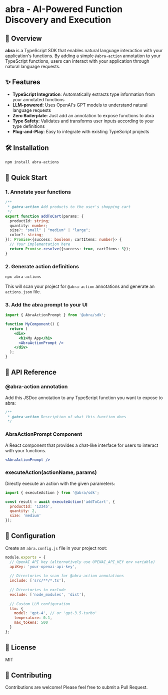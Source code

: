 # abra - AI-Powered Function Discovery and Execution

## 🚀 Overview

**abra** is a TypeScript SDK that enables natural language interaction with your application's functions. By adding a simple `@abra-action` annotation to your TypeScript functions, users can interact with your application through natural language requests.

## ✨ Features

- **TypeScript Integration**: Automatically extracts type information from your annotated functions
- **LLM-powered**: Uses OpenAI's GPT models to understand natural language requests
- **Zero Boilerplate**: Just add an annotation to expose functions to abra
- **Type Safety**: Validates and transforms user inputs according to your type definitions
- **Plug-and-Play**: Easy to integrate with existing TypeScript projects

## 🛠️ Installation

```bash
npm install abra-actions
```

## 🔗 Quick Start

### 1. Annotate your functions

```typescript
/**
 * @abra-action Add products to the user's shopping cart
 */
export function addToCart(params: {
  productId: string;
  quantity: number;
  size?: "small" | "medium" | "large";
  color?: string;
}): Promise<{success: boolean; cartItems: number}> {
  // Your implementation here
  return Promise.resolve({success: true, cartItems: 5});
}
```

### 2. Generate action definitions

```bash
npx abra-actions
```

This will scan your project for `@abra-action` annotations and generate an `actions.json` file.

### 3. Add the abra prompt to your UI

```jsx
import { AbraActionPrompt } from '@abra/sdk';

function MyComponent() {
  return (
    <div>
      <h1>My App</h1>
      <AbraActionPrompt />
    </div>
  );
}
```

## 📝 API Reference

### @abra-action annotation

Add this JSDoc annotation to any TypeScript function you want to expose to abra:

```typescript
/**
 * @abra-action Description of what this function does
 */
```

### AbraActionPrompt Component

A React component that provides a chat-like interface for users to interact with your functions.

```jsx
<AbraActionPrompt />
```

### executeAction(actionName, params)

Directly execute an action with the given parameters:

```javascript
import { executeAction } from '@abra/sdk';

const result = await executeAction('addToCart', {
  productId: '12345',
  quantity: 2,
  size: 'medium'
});
```

## 🔧 Configuration

Create an `abra.config.js` file in your project root:

```javascript
module.exports = {
  // OpenAI API key (alternatively use OPENAI_API_KEY env variable)
  apiKey: 'your-openai-api-key',
  
  // Directories to scan for @abra-action annotations
  include: ['src/**/*.ts'],
  
  // Directories to exclude
  exclude: ['node_modules', 'dist'],
  
  // Custom LLM configuration
  llm: {
    model: 'gpt-4', // or 'gpt-3.5-turbo'
    temperature: 0.1,
    max_tokens: 500
  }
};
```

## 📄 License

MIT

## 🤝 Contributing

Contributions are welcome! Please feel free to submit a Pull Request.